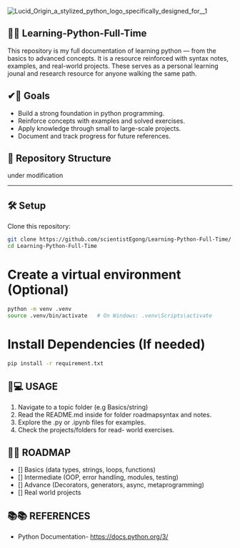 ![Lucid_Origin_a_stylized_python_logo_specifically_designed_for__1](https://github.com/user-attachments/assets/bb8f6b74-564f-4c7c-a87e-fec0855aaf08)


## 🐍🐍 **Learning-Python-Full-Time**

This repository is my full documentation of learning python — from the basics to advanced concepts. It is a resource reinforced with syntax notes, examples, and real-world projects. These serves as a personal learning jounal and research resource for anyone walking the same path.



## ✔🎯 **Goals**
- Build a strong foundation in python programming.
- Reinforce concepts with examples and solved exercises.
- Apply knowledge through small to large-scale projects.
- Document and track progress for future references.


## 📂 **Repository Structure**
under modification

---

## 🛠️ Setup
Clone this repository:
```bash
git clone https://github.com/scientistEgong/Learning-Python-Full-Time/
cd Learning-Python-Full-Time
```

# Create a virtual environment (Optional)
```bash
python -m venv .venv
source .venv/bin/activate   # On Windows: .venv\Scripts\activate
```

# Install Dependencies (If needed)
```bash
pip install -r requirement.txt
```





## 📖💻 USAGE
1. Navigate to a topic folder (e.g Basics/string)
2. Read the README.md inside for folder roadmapsyntax and notes.
3. Explore the .py or .ipynb files for examples.
4. Check the projects/folders for read- world exercises.





## 🧭🚩  ROADMAP
- [] Basics (data types, strings, loops, functions)
- [] Intermediate (OOP, error handling, modules, testing)
- [] Advance (Decorators, generators, async, metaprogramming)
- [] Real world projects






## 📚📚  REFERENCES
-   Python Documentation- https://docs.python.org/3/
    
